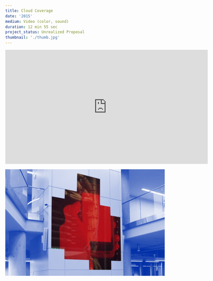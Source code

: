 ```yaml
---
title: Cloud Coverage
date: '2015'
medium: Video (color, sound)
duration: 12 min 55 sec
project_status: Unrealized Proposal
thumbnail: './thumb.jpg'
---
```


<iframe src="https://player.vimeo.com/video/137452236?color=ffffff&title=0&byline=0&portrait=0" width="640" height="360" frameborder="0" webkitallowfullscreen mozallowfullscreen allowfullscreen></iframe>

![](mockup.png)
